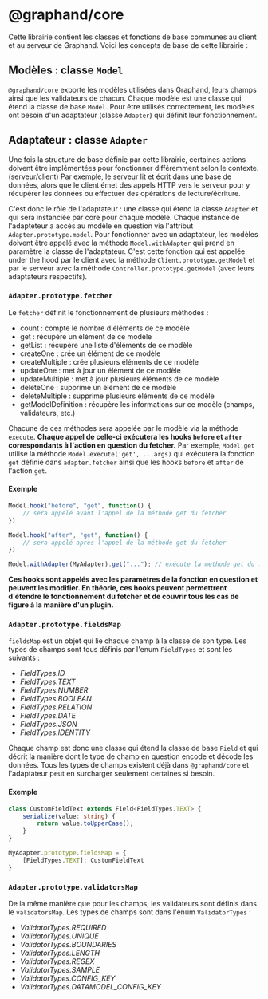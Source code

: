 # @graphand/core

Cette librairie contient les classes et fonctions de base communes au client et au serveur de Graphand.
Voici les concepts de base de cette librairie :

## Modèles : classe `Model`

`@graphand/core` exporte les modèles utilisées dans Graphand, leurs champs ainsi que les validateurs de chacun.
Chaque modèle est une classe qui étend la classe de base `Model`.
Pour être utilisés correctement, les modèles ont besoin d'un adaptateur (classe `Adapter`) qui définit leur fonctionnement.

## Adaptateur : classe `Adapter`

Une fois la structure de base définie par cette librairie, certaines actions doivent être implémentées pour fonctionner différemment selon le contexte. (serveur/client)
Par exemple, le serveur lit et écrit dans une base de données, alors que le client émet des appels HTTP vers le serveur pour y récupérer les données ou effectuer des opérations de lecture/écriture.

C'est donc le rôle de l'adaptateur : une classe qui étend la classe `Adapter` et qui sera instanciée par core pour chaque modèle.
Chaque instance de l'adapteteur a accès au modèle en question via l'attribut `Adapter.prototype.model`.
Pour fonctionner avec un adaptateur, les modèles doivent être appelé avec la méthode `Model.withAdapter` qui prend en paramètre la classe de l'adaptateur.
C'est cette fonction qui est appelée under the hood par le client avec la méthode `Client.prototype.getModel` et par le serveur avec la méthode `Controller.prototype.getModel` (avec leurs adaptateurs respectifs).

### `Adapter.prototype.fetcher`

Le `fetcher` définit le fonctionnement de plusieurs méthodes :

- count : compte le nombre d'éléments de ce modèle
- get : récupère un élément de ce modèle
- getList : récupère une liste d'éléments de ce modèle
- createOne : crée un élément de ce modèle
- createMultiple : crée plusieurs éléments de ce modèle
- updateOne : met à jour un élément de ce modèle
- updateMultiple : met à jour plusieurs éléments de ce modèle
- deleteOne : supprime un élément de ce modèle
- deleteMultiple : supprime plusieurs éléments de ce modèle
- getModelDefinition : récupère les informations sur ce modèle (champs, validateurs, etc.)

Chacune de ces méthodes sera appelée par le modèle via la méthode `execute`.
**Chaque appel de celle-ci exécutera les hooks `before` et `after` correspondants à l'action en question du fetcher.**
Par exemple, `Model.get` utilise la méthode `Model.execute('get', ...args)` qui exécutera la fonction `get` définie dans `adapter.fetcher` ainsi que les hooks `before` et `after` de l'action `get`.

#### Exemple

```ts
Model.hook("before", "get", function() {
    // sera appelé avant l'appel de la méthode get du fetcher
})

Model.hook("after", "get", function() {
    // sera appelé après l'appel de la méthode get du fetcher
})

Model.withAdapter(MyAdapter).get("..."); // exécute la methode get du fetcher de "MyAdapter" ainsi que les hooks du modèle
```

**Ces hooks sont appelés avec les paramètres de la fonction en question et peuvent les modifier. En théorie, ces hooks peuvent permettrent d'étendre le fonctionnement du fetcher et de couvrir tous les cas de figure à la manière d'un plugin.**

### `Adapter.prototype.fieldsMap`

`fieldsMap` est un objet qui lie chaque champ à la classe de son type.
Les types de champs sont tous définis par l'enum `FieldTypes` et sont les suivants :

- _FieldTypes.ID_
- _FieldTypes.TEXT_
- _FieldTypes.NUMBER_
- _FieldTypes.BOOLEAN_
- _FieldTypes.RELATION_
- _FieldTypes.DATE_
- _FieldTypes.JSON_
- _FieldTypes.IDENTITY_

Chaque champ est donc une classe qui étend la classe de base `Field` et qui décrit la manière dont le type de champ en question encode et décode les données.
Tous les types de champs existent déjà dans `@graphand/core` et l'adaptateur peut en surcharger seulement certaines si besoin.

#### Exemple

```ts
class CustomFieldText extends Field<FieldTypes.TEXT> {
    serialize(value: string) {
        return value.toUpperCase();
    }
}

MyAdapter.prototype.fieldsMap = {
    [FieldTypes.TEXT]: CustomFieldText
}
```

### `Adapter.prototype.validatorsMap`

De la même manière que pour les champs, les validateurs sont définis dans le `validatorsMap`.
Les types de champs sont dans l'enum `ValidatorTypes` :

- _ValidatorTypes.REQUIRED_
- _ValidatorTypes.UNIQUE_
- _ValidatorTypes.BOUNDARIES_
- _ValidatorTypes.LENGTH_
- _ValidatorTypes.REGEX_
- _ValidatorTypes.SAMPLE_
- _ValidatorTypes.CONFIG_KEY_
- _ValidatorTypes.DATAMODEL_CONFIG_KEY_
